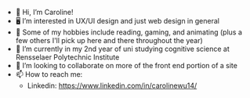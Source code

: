 - 👋 Hi, I’m Caroline!
- 🖥️ I’m interested in UX/UI design and just web design in general
- 📜 Some of my hobbies include reading, gaming, and animating (plus a few others I'll pick up here and there throughout the year)
- 🌱 I’m currently in my 2nd year of uni studying cognitive science at Rensselaer Polytechnic Institute
- 💞️ I’m looking to collaborate on more of the front end portion of a site
- 📫 How to reach me:
     - Linkedin: https://www.linkedin.com/in/carolinewu14/

<!---
wuc13/wuc13 is a ✨ special ✨ repository because its `README.md` (this file) appears on your GitHub profile.
You can click the Preview link to take a look at your changes.
--->
